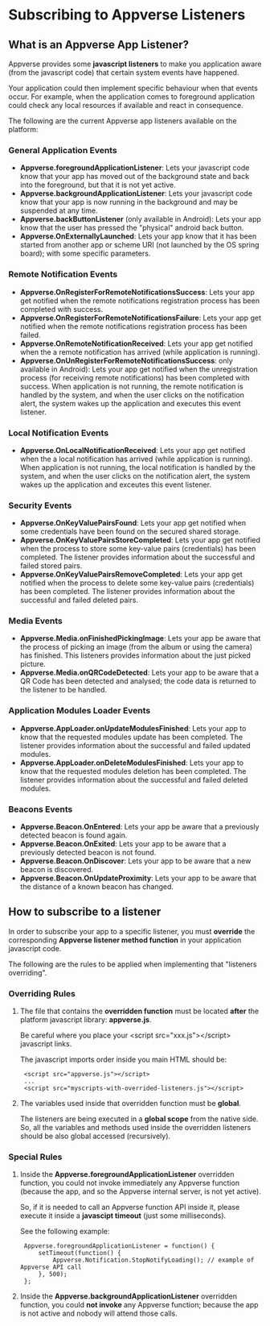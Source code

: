 Subscribing to Appverse Listeners
====================

What is an Appverse App Listener?
---------------------

Appverse provides some **javascript listeners** to make you application aware (from the javascript code) that certain system events have happened.

Your application could then implement specific behaviour when that events occur. For example, when the application comes to foreground application could check any local resources if available and react in consequence.

The following are the current Appverse app listeners available on the platform:

### General Application Events
* **Appverse.foregroundApplicationListener**: Lets your javascript code know that your app has moved out of the background state and back into the foreground, but that it is not yet active.
* **Appverse.backgroundApplicationListener**: Lets your javascript code know that your app is now running in the background and may be suspended at any time.
* **Appverse.backButtonListener** (only available in Android): Lets your app know that the user has pressed the "physical" android back button.
* **Appverse.OnExternallyLaunched**: Lets your app know that it has been started from another app or scheme URI (not launched by the OS spring board); with some specific parameters.

### Remote Notification Events
* **Appverse.OnRegisterForRemoteNotificationsSuccess**: Lets your app get notified when the remote notifications registration process has been completed with success.
* **Appverse.OnRegisterForRemoteNotificationsFailure**: Lets your app get notified when the remote notifications registration process has been failed.
* **Appverse.OnRemoteNotificationReceived**: Lets your app get notified when the a remote notification has arrived (while application is running).
* **Appverse.OnUnRegisterForRemoteNotificationsSuccess**: only available in Android): Lets your app get notified when the unregistration process (for receiving remote notifications) has been completed with success. When application is not running, the remote notification is handled by the system, and when the user clicks on the notification alert, the system wakes up the application and executes this event listener.

### Local Notification Events
* **Appverse.OnLocalNotificationReceived**: Lets your app get notified when the a local notification has arrived (while application is running). When application is not running, the local notification is handled by the system, and when the user clicks on the notification alert, the system wakes up the application and exceutes this event listener.

### Security Events
* **Appverse.OnKeyValuePairsFound**: Lets your app get notified when some credentials have been found on the secured shared storage.
* **Appverse.OnKeyValuePairsStoreCompleted**: Lets your app get notified when the process to store some key-value pairs (credentials) has been completed. The listener provides information about the successful and failed stored pairs.
* **Appverse.OnKeyValuePairsRemoveCompleted**: Lets your app get notified when the process to delete some key-value pairs (credentials) has been completed. The listener provides information about the successful and failed deleted pairs.

### Media Events
* **Appverse.Media.onFinishedPickingImage**: Lets your app be aware that the process of picking an image (from the album or using the camera) has finished. This listeners provides information about the just picked picture.
* **Appverse.Media.onQRCodeDetected**: Lets your app to be aware that a QR Code has been detected and analysed; the code data is returned to the listener to be handled.

### Application Modules Loader Events
* **Appverse.AppLoader.onUpdateModulesFinished**: Lets your app to know that the requested modules update has been completed. The listener provides information about the successful and failed updated modules.
* **Appverse.AppLoader.onDeleteModulesFinished**: Lets your app to know that the requested modules deletion has been completed. The listener provides information about the successful and failed deleted modules.

### Beacons Events
* **Appverse.Beacon.OnEntered**: Lets your app be aware that a previously detected beacon is found again.
* **Appverse.Beacon.OnExited**: Lets your app to be aware that a previously detected beacon is not found.
* **Appverse.Beacon.OnDiscover**: Lets your app to be aware that a new beacon is discovered.
* **Appverse.Beacon.OnUpdateProximity**: Lets your app to be aware that the distance of a known beacon has changed.

How to subscribe to a listener
---------------------

In order to subscribe your app to a specific listener, you must **override** the corresponding **Appverse listener method function** in your application javascript code.

The following are the rules to be applied when implementing that "listeners overriding".

### Overriding Rules

1. The file that contains the **overridden function** must be located **after** the platform javascript library: **appverse.js**. 
	
	Be careful where you place your &lt;script src="xxx.js"&gt;&lt;/script&gt; javascript links.
	
	The javascript imports order inside you main HTML should be:
	
		<script src="appverse.js"></script>
		...
		<script src="myscripts-with-overrided-listeners.js"></script>

2. The variables used inside that overridden function must be **global**.

	The listeners are being executed in a **global scope** from the native side. So, all the variables and methods used inside the overridden listeners should be also global accessed (recursively).
	
	
### Special Rules
	
1. Inside the **Appverse.foregroundApplicationListener** overridden function, you could not invoke immediately any Appverse function (because the app, and so the Appverse internal server, is not yet active).

	So, if it is needed to call an Appverse function API inside it, please execute it inside a **javascipt timeout** (just some milliseconds).
	
	See the following example:
	
		Appverse.foregroundApplicationListener = function() {
			setTimeout(function() {
				Appverse.Notification.StopNotifyLoading(); // example of Appverse API call
			}, 500);
		};

2. Inside the **Appverse.backgroundApplicationListener** overridden function, you could **not invoke** any Appverse function; because the app is not active and nobody will attend those calls.





